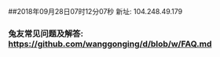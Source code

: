 ##2018年09月28日07时12分07秒 新址: 104.248.49.179
### 兔友常见问题及解答: https://github.com/wanggonging/d/blob/w/FAQ.md
